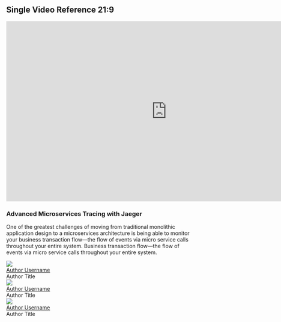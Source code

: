 ## Single Video Reference 21:9
<div class="assembly assembly-type-video_hero component rhd-m-video-background twentyone-by-nine">
  <div class="pf-l-grid rhd-c-video">
    <div class="rhd-c-video--wrapper">
      <div class="rhd-c-video--video-embed">
        <div class="video-embed-field-provider-youtube video-embed-field-responsive-video">
          <iframe allowfullscreen="allowfullscreen"
            src="https://www.youtube.com/embed/YQLOcjvbo9s?autoplay=0&amp;start=0&amp;rel=0&amp;enablejsapi=1"
            id="YQLOcjvbo9s0" data-sdiyt="true" width="854" height="480" frameborder="0"></iframe>
        </div>
      </div>
    </div>
    <div class="rhd-c-video--content">
      <div class="rhd-c-video--content-wrapper">
        <h3>Advanced Microservices Tracing with Jaeger</h3>
        <p>One of the greatest challenges of moving from traditional monolithic application design to a microservices
          architecture is being able to monitor your business transaction flow—the flow of events via micro service
          calls throughout your entire system. Business transaction flow—the flow of events via micro service calls
          throughout your entire system.</p>
        <div class="rhd-c-video--presenters">
          <!-- Start of Author tile -->
          <div class="rhd-c-author--tile">
            <span class="rhd-c-author--tile-hero">
              <img src="{{site.baseurl}}/assets/uploads/rhd-default-user-visual.svg" />
            </span>
            <div class="rhd-c-author--tile-info">
              <div class="rhd-c-author--tile-name">
                <a href="#">Author Username</a>
              </div>
              <div class="rhd-c-author--tile-title">Author Title</div>
            </div>
          </div>
          <!-- End of Author tile -->
          <!-- Start of Author tile -->
          <div class="rhd-c-author--tile">
            <span class="rhd-c-author--tile-hero">
              <img src="{{site.baseurl}}/assets/uploads/rhd-default-user-visual.svg" />
            </span>
            <div class="rhd-c-author--tile-info">
              <div class="rhd-c-author--tile-name">
                <a href="#">Author Username</a>
              </div>
              <div class="rhd-c-author--tile-title">Author Title</div>
            </div>
          </div>
          <!-- End of Author tile -->
          <!-- Start of Author tile -->
          <div class="rhd-c-author--tile">
            <span class="rhd-c-author--tile-hero">
              <img src="{{site.baseurl}}/assets/uploads/rhd-default-user-visual.svg" />
            </span>
            <div class="rhd-c-author--tile-info">
              <div class="rhd-c-author--tile-name">
                <a href="#">Author Username</a>
              </div>
              <div class="rhd-c-author--tile-title">Author Title</div>
            </div>
          </div>
          <!-- End of Author tile -->
        </div>
      </div>
    </div>
  </div>
</div>
